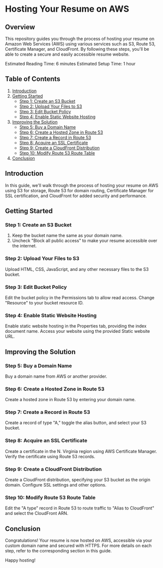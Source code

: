 # Hosting Your Resume on AWS

## Overview

This repository guides you through the process of hosting your resume on Amazon Web Services (AWS) using various services such as S3, Route 53, Certificate Manager, and CloudFront. By following these steps, you'll be able to create a secure and easily accessible resume website.

Estimated Reading Time: 6 minutes
Estimated Setup Time: 1 hour

## Table of Contents

1. [Introduction](#introduction)
2. [Getting Started](#getting-started)
   - [Step 1: Create an S3 Bucket](#step-1-create-an-s3-bucket)
   - [Step 2: Upload Your Files to S3](#step-2-upload-your-files-to-s3)
   - [Step 3: Edit Bucket Policy](#step-3-edit-bucket-policy)
   - [Step 4: Enable Static Website Hosting](#step-4-enable-static-website-hosting)
3. [Improving the Solution](#improving-the-solution)
   - [Step 5: Buy a Domain Name](#step-5-buy-a-domain-name)
   - [Step 6: Create a Hosted Zone in Route 53](#step-6-create-a-hosted-zone-in-route-53)
   - [Step 7: Create a Record in Route 53](#step-7-create-a-record-in-route-53)
   - [Step 8: Acquire an SSL Certificate](#step-8-acquire-an-ssl-certificate)
   - [Step 9: Create a CloudFront Distribution](#step-9-create-a-cloudfront-distribution)
   - [Step 10: Modify Route 53 Route Table](#step-10-modify-route-53-route-table)
4. [Conclusion](#conclusion)

## Introduction

In this guide, we'll walk through the process of hosting your resume on AWS using S3 for storage, Route 53 for domain routing, Certificate Manager for SSL certification, and CloudFront for added security and performance.

## Getting Started

### Step 1: Create an S3 Bucket

1. Keep the bucket name the same as your domain name.
2. Uncheck "Block all public access" to make your resume accessible over the internet.

### Step 2: Upload Your Files to S3

Upload HTML, CSS, JavaScript, and any other necessary files to the S3 bucket.

### Step 3: Edit Bucket Policy

Edit the bucket policy in the Permissions tab to allow read access. Change "Resource" to your bucket resource ID.

### Step 4: Enable Static Website Hosting

Enable static website hosting in the Properties tab, providing the index document name. Access your website using the provided Static website URL.

## Improving the Solution

### Step 5: Buy a Domain Name

Buy a domain name from AWS or another provider.

### Step 6: Create a Hosted Zone in Route 53

Create a hosted zone in Route 53 by entering your domain name.

### Step 7: Create a Record in Route 53

Create a record of type "A," toggle the alias button, and select your S3 bucket.

### Step 8: Acquire an SSL Certificate

Create a certificate in the N. Virginia region using AWS Certificate Manager. Verify the certificate using Route 53 records.

### Step 9: Create a CloudFront Distribution

Create a CloudFront distribution, specifying your S3 bucket as the origin domain. Configure SSL settings and other options.

### Step 10: Modify Route 53 Route Table

Edit the "A type" record in Route 53 to route traffic to "Alias to CloudFront" and select the CloudFront ARN.

## Conclusion

Congratulations! Your resume is now hosted on AWS, accessible via your custom domain name and secured with HTTPS. For more details on each step, refer to the corresponding section in this guide.

Happy hosting!
